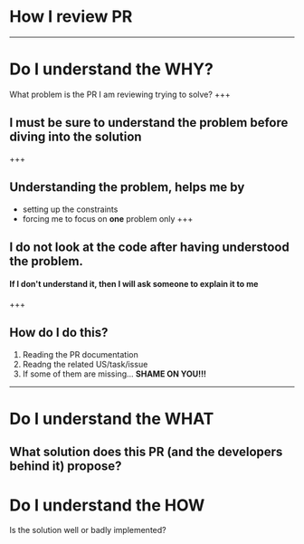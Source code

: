 # How I review PR
---
# Do I understand the **WHY**?
What problem is the PR I am reviewing trying to solve?
+++
## I must be sure to understand the problem **before** diving into the solution
+++
## Understanding the problem, helps me by
- setting up the constraints
- forcing me to focus on **one** problem only
+++
## I do not look at the code after having understood the problem.
#### If I don't understand it, then I will ask someone to explain it to me
+++
## How do I do this?
1. Reading the PR documentation
2. Readng the related US/task/issue
3. If some of them are missing... **SHAME ON YOU!!!**
---
# Do I understand the **WHAT**
What solution does this PR (and the developers behind it) propose?
---
# Do I understand the **HOW**
Is the solution well or badly implemented?

